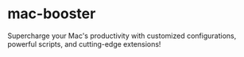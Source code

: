 # mac-booster
Supercharge your Mac's productivity with customized configurations, powerful scripts, and cutting-edge extensions!
